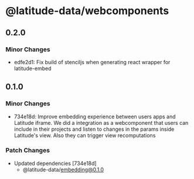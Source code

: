 # @latitude-data/webcomponents

## 0.2.0

### Minor Changes

- edfe2d1: Fix build of stenciljs when generating react wrapper for latitude-embed

## 0.1.0

### Minor Changes

- 734e18d: Improve embedding experience between users apps and Latitude iframe. We did a integration as a webcomponent that users can include in their projects and listen to changes in the params inside Latitude's view. Also they can trigger view recomputations

### Patch Changes

- Updated dependencies [734e18d]
  - @latitude-data/embedding@0.1.0

